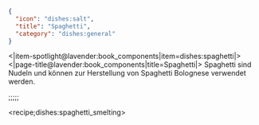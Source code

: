 ```json
{
  "icon": "dishes:salt",
  "title": "Spaghetti",
  "category": "dishes:general"
}
```

<|item-spotlight@lavender:book_components|item=dishes:spaghetti|>
<|page-title@lavender:book_components|title=Spaghetti|>
Spaghetti sind Nudeln und können zur Herstellung von Spaghetti Bolognese verwendet werden.

;;;;;

<recipe;dishes:spaghetti_smelting>

